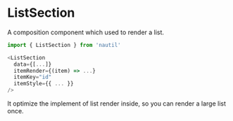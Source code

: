 # ListSection

A composition component which used to render a list.

```js
import { ListSection } from 'nautil'

<ListSection
  data={[...]}
  itemRender={(item) => ...}
  itemKey="id"
  itemStyle={{ ... }}
/>
```

It optimize the implement of list render inside, so you can render a large list once.
